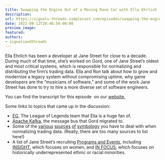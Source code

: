 ```yaml
---
title: Swapping the Engine Out of a Moving Race Car with Ella Ehrlich
description:
url: https://signals-threads.simplecast.com/episodes/swapping-the-engine-out-of-a-moving-race-car-with-ella-ehrlich-WWjYmqQI
date: 2022-09-12T20:46:54-00:00
preview_image:
featured:
authors:
- signalsandthreads
---
```


<p>Ella Ehrlich has been a developer at Jane Street for close to a decade. During much of that time, she&rsquo;s worked on Gord, one of Jane Street&rsquo;s oldest and most critical systems, which is responsible for normalizing and distributing the firm&rsquo;s trading data. Ella and Ron talk about how to grow and modernize a legacy system without compromising uptime, why game developers are the &ldquo;musicians of software,&rdquo; and some of the work Jane Street has done to try to hire a more diverse set of software engineers.</p><p>You can find the transcript for this episode &nbsp;on our <a href="https://signalsandthreads.com/swapping-the-engine-out-of-a-moving-race-car" target="_blank">website.</a></p><p>Some links to topics that came up in the discussion:</p><ul><li><a href="https://lol.fandom.com/wiki/Evil_Geniuses.NA">EG</a>, The League of Legends team that Ella is a huge fan of.</li><li><a href="https://kafka.apache.org/">Apache Kafka</a>, the message bus that Gord migrated to.</li><li>Some of the <a href="https://www.openfigi.com/">various</a> <a href="https://en.wikipedia.org/wiki/Reuters_Instrument_Code">sources</a> <a href="https://www.cmegroup.com/tools-information/vendorSymbol.html">of</a> <a href="https://www.isin.org/">symbology</a> you have to deal with when normalizing trading data. (Really, there are too many sources to list here!)</li><li>A list of Jane Street&rsquo;s recruiting <a href="https://www.janestreet.com/join-jane-street/programs-and-events/">Programs and Events</a>, including <a href="https://www.janestreet.com/join-jane-street/programs-and-events/insight/">INSIGHT</a>, which focuses on women, and <a href="https://www.janestreet.com/join-jane-street/programs-and-events/in-focus/">IN FOCUS</a>, which focuses on historically underrepresented ethnic or racial minorities.</li></ul>

